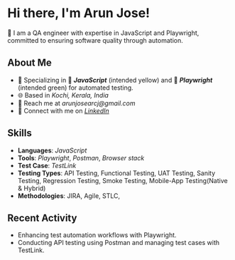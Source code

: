# Hi there, I'm Arun Jose!
👋 I am a QA engineer with expertise in JavaScript and Playwright, committed to ensuring software quality through automation.

## About Me
- 🎯 Specializing in 🌟 **_JavaScript_** (intended yellow) and 🍃 **_Playwright_** (intended green) for automated testing.
- 🌐 Based in _Kochi, Kerala, India_
- 📧 Reach me at _arunjosearcj@gmail.com_
- 🔗 Connect with me on _[LinkedIn](https://in.linkedin.com/in/arun-jose-qa-engineer)_

## Skills
- **Languages**: _JavaScript_
- **Tools**: _Playwright_, _Postman_, _Browser stack_
- **Test Case**: _TestLink_
- **Testing Types**: API Testing, Functional Testing, UAT Testing, Sanity Testing, Regression Testing, Smoke Testing, Mobile-App Testing(Native & Hybrid)
- **Methodologies**: JIRA, Agile, STLC, 

## Recent Activity
- Enhancing test automation workflows with Playwright.
- Conducting API testing using Postman and managing test cases with TestLink.
  
